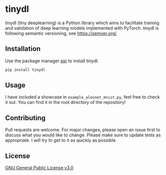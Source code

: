 # tinydl

tinydl (tiny deeplearning) is a Python library which aims to facilitate training and validation of deep learning models implemented with PyTorch. tinydl is following semantic versioning, see https://semver.org/

## Installation

Use the package manager [pip](https://pip.pypa.io/en/stable/) to install tinydl.

```bash
pip install tinydl
```

## Usage

I have included a showcase in `example_alexnet_mnist.py`, feel free to check it out. You can find it in the root directory of the repository!

## Contributing

Pull requests are welcome. For major changes, please open an issue first to discuss what you would like to change.
Please make sure to update tests as appropriate. I will try to get to it as quickly as possible.

## License

[GNU General Public License v3.0](https://choosealicense.com/licenses/gpl-3.0/)
